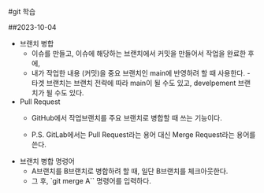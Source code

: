 #git 학습

##2023-10-04
- 브랜치 병합
    - 이슈를 만들고, 이슈에 해당하는 브랜치에서 커밋을 만들어서 작업을 완료한 후에,
    - 내가 작업한 내용 (커밋)을 중요 브랜치인 main에 반영하려 할 때 사용한다.
        -타겟 브랜치는 브랜치 전략에 따라 main이 될 수도 있고, develpement 브랜치가 될 수도 있다.
- Pull Request
    - GitHub에서 작업브랜치를 주요 브랜치로 병합할 때 쓰는 기능이다.


    - P.S. GitLab에서는 Pull Request라는 용어 대신 Merge Request라는 용어를 쓴다.
- 브랜치 병합 명렁어
    - A브랜치를 B브랜치로 병합하려 할 때, 일단 B브랜치를 체크아웃한다.
    - 그 후, `git merge A`` 명령어를 입력하다.
    

